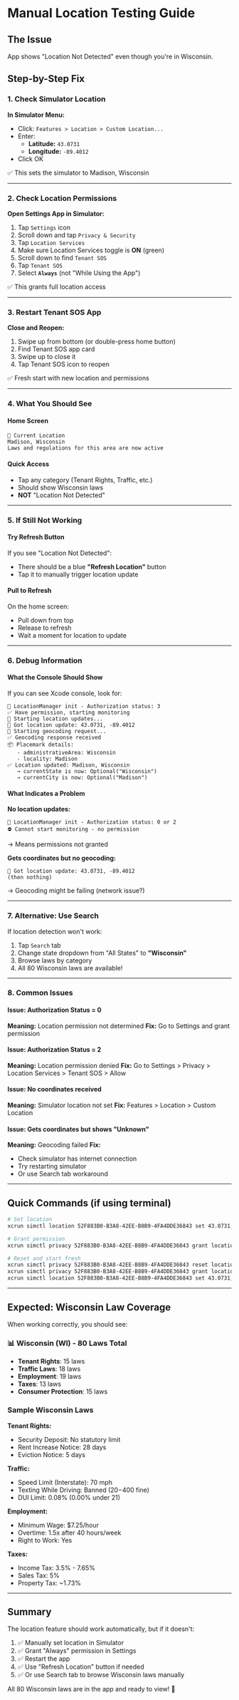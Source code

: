 # Manual Location Testing Guide

## The Issue
App shows "Location Not Detected" even though you're in Wisconsin.

## Step-by-Step Fix

### 1. Check Simulator Location
**In Simulator Menu:**
- Click: `Features > Location > Custom Location...`
- Enter:
  - **Latitude:** `43.0731`
  - **Longitude:** `-89.4012`
- Click OK

✅ This sets the simulator to Madison, Wisconsin

---

### 2. Check Location Permissions

**Open Settings App in Simulator:**

1. Tap `Settings` icon
2. Scroll down and tap `Privacy & Security`
3. Tap `Location Services`
4. Make sure Location Services toggle is **ON** (green)
5. Scroll down to find `Tenant SOS`
6. Tap `Tenant SOS`
7. Select **`Always`** (not "While Using the App")

✅ This grants full location access

---

### 3. Restart Tenant SOS App

**Close and Reopen:**

1. Swipe up from bottom (or double-press home button)
2. Find Tenant SOS app card
3. Swipe up to close it
4. Tap Tenant SOS icon to reopen

✅ Fresh start with new location and permissions

---

### 4. What You Should See

#### Home Screen
```
📍 Current Location
Madison, Wisconsin
Laws and regulations for this area are now active
```

#### Quick Access
- Tap any category (Tenant Rights, Traffic, etc.)
- Should show Wisconsin laws
- **NOT** "Location Not Detected"

---

### 5. If Still Not Working

#### Try Refresh Button
If you see "Location Not Detected":
- There should be a blue **"Refresh Location"** button
- Tap it to manually trigger location update

#### Pull to Refresh
On the home screen:
- Pull down from top
- Release to refresh
- Wait a moment for location to update

---

### 6. Debug Information

#### What the Console Should Show
If you can see Xcode console, look for:

```
🚀 LocationManager init - Authorization status: 3
✅ Have permission, starting monitoring
📍 Starting location updates...
📍 Got location update: 43.0731, -89.4012
🔄 Starting geocoding request...
✅ Geocoding response received
📦 Placemark details:
   - administrativeArea: Wisconsin
   - locality: Madison
✅ Location updated: Madison, Wisconsin
   → currentState is now: Optional("Wisconsin")
   → currentCity is now: Optional("Madison")
```

#### What Indicates a Problem

**No location updates:**
```
🚀 LocationManager init - Authorization status: 0 or 2
⛔ Cannot start monitoring - no permission
```
→ Means permissions not granted

**Gets coordinates but no geocoding:**
```
📍 Got location update: 43.0731, -89.4012
(then nothing)
```
→ Geocoding might be failing (network issue?)

---

### 7. Alternative: Use Search

If location detection won't work:

1. Tap `Search` tab
2. Change state dropdown from "All States" to **"Wisconsin"**
3. Browse laws by category
4. All 80 Wisconsin laws are available!

---

### 8. Common Issues

#### Issue: Authorization Status = 0
**Meaning:** Location permission not determined
**Fix:** Go to Settings and grant permission

#### Issue: Authorization Status = 2
**Meaning:** Location permission denied
**Fix:** Go to Settings > Privacy > Location Services > Tenant SOS > Allow

#### Issue: No coordinates received
**Meaning:** Simulator location not set
**Fix:** Features > Location > Custom Location

#### Issue: Gets coordinates but shows "Unknown"
**Meaning:** Geocoding failed
**Fix:**
- Check simulator has internet connection
- Try restarting simulator
- Or use Search tab workaround

---

## Quick Commands (if using terminal)

```bash
# Set location
xcrun simctl location 52F883B0-B3A8-42EE-B8B9-4FA4DDE36843 set 43.0731,-89.4012

# Grant permission
xcrun simctl privacy 52F883B0-B3A8-42EE-B8B9-4FA4DDE36843 grant location com.tenantsos.app

# Reset and start fresh
xcrun simctl privacy 52F883B0-B3A8-42EE-B8B9-4FA4DDE36843 reset location
xcrun simctl privacy 52F883B0-B3A8-42EE-B8B9-4FA4DDE36843 grant location com.tenantsos.app
xcrun simctl location 52F883B0-B3A8-42EE-B8B9-4FA4DDE36843 set 43.0731,-89.4012
```

---

## Expected: Wisconsin Law Coverage

When working correctly, you should see:

### 📊 Wisconsin (WI) - 80 Laws Total

- **Tenant Rights**: 15 laws
- **Traffic Laws**: 18 laws
- **Employment**: 19 laws
- **Taxes**: 13 laws
- **Consumer Protection**: 15 laws

### Sample Wisconsin Laws

**Tenant Rights:**
- Security Deposit: No statutory limit
- Rent Increase Notice: 28 days
- Eviction Notice: 5 days

**Traffic:**
- Speed Limit (Interstate): 70 mph
- Texting While Driving: Banned ($20-$400 fine)
- DUI Limit: 0.08% (0.00% under 21)

**Employment:**
- Minimum Wage: $7.25/hour
- Overtime: 1.5x after 40 hours/week
- Right to Work: Yes

**Taxes:**
- Income Tax: 3.5% - 7.65%
- Sales Tax: 5%
- Property Tax: ~1.73%

---

## Summary

The location feature should work automatically, but if it doesn't:

1. ✅ Manually set location in Simulator
2. ✅ Grant "Always" permission in Settings
3. ✅ Restart the app
4. ✅ Use "Refresh Location" button if needed
5. ✅ Or use Search tab to browse Wisconsin laws manually

All 80 Wisconsin laws are in the app and ready to view! 🎉